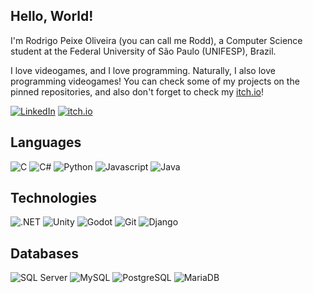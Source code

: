 ## Hello, World!

I'm Rodrigo Peixe Oliveira (you can call me Rodd), a Computer Science student at the Federal University of São Paulo (UNIFESP), Brazil. 

I love videogames, and I love programming. Naturally, I also love programming videogames! You can check some of my projects on the pinned repositories, and also don't forget to check my [itch.io](https://rpeixe.itch.io/)!

[![LinkedIn](https://img.shields.io/badge/LinkedIn-0077B5?style=for-the-badge&logo=linkedin&logoColor=white)](https://www.linkedin.com/in/rodrigo-peixe-oliveira)
[![itch.io](https://img.shields.io/badge/itch.io-FFF?style=for-the-badge&logo=itchdotio)](https://rpeixe.itch.io/)

## Languages

![C](https://img.shields.io/badge/C-00599C?style=for-the-badge&logo=c&logoColor=white)
![C#](https://img.shields.io/badge/C%23-239120?style=for-the-badge&logo=c-sharp&logoColor=white)
![Python](https://img.shields.io/badge/python-3670A0?style=for-the-badge&logo=python&logoColor=ffdd54)
![Javascript](https://img.shields.io/badge/javascript-black?style=for-the-badge&logo=javascript)
![Java](https://img.shields.io/badge/java-%23ED8B00.svg?style=for-the-badge&logo=openjdk&logoColor=white)

## Technologies

![.NET](https://img.shields.io/badge/.net-%23512BD4?style=for-the-badge&logo=dotnet)
![Unity](https://img.shields.io/badge/unity-000?style=for-the-badge&logo=unity)
![Godot](https://img.shields.io/badge/godot-FFF?style=for-the-badge&logo=godotengine)
![Git](https://img.shields.io/badge/GIT-E44C30?style=for-the-badge&logo=git&logoColor=white)
![Django](https://img.shields.io/badge/django-%23092E20.svg?style=for-the-badge&logo=django&logoColor=white)

## Databases

![SQL Server](https://img.shields.io/badge/sql_server-red?style=for-the-badge)
![MySQL](https://img.shields.io/badge/MySQL-00000F?style=for-the-badge&logo=mysql&logoColor=white)
![PostgreSQL](https://img.shields.io/badge/PostgreSQL-000?style=for-the-badge&logo=postgresql)
![MariaDB](https://img.shields.io/badge/MariaDB-003545?style=for-the-badge&logo=mariadb&logoColor=white)
